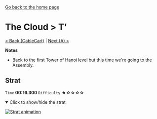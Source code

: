 [Go back to the home page](https://github.com/Doublevil/scbspeedrun)

# The Cloud > T'

[< Back (CableCart)](https://github.com/Doublevil/scbspeedrun/blob/main/levels/C/CableCart.md) | [Next (A) >](https://github.com/Doublevil/scbspeedrun/blob/main/levels/A/A.md)

**Notes**
- Back to the first Tower of Hanoi level but this time we're going to the Assembly.

## Strat

`Time` **00:16.300** `Difficulty` ★☆☆☆☆
<details open>
  <summary>Click to show/hide the strat</summary>

  [![Strat animation](https://github.com/Doublevil/scbspeedrun/blob/main/media/levels/C/T'_Strat.webp)](https://github.com/Doublevil/scbspeedrun/blob/main/media/levels/C/T'_Strat.mp4)
</details>
